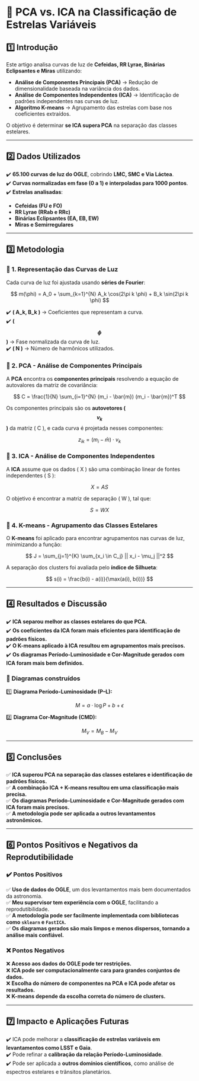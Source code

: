 # 📌 PCA vs. ICA na Classificação de Estrelas Variáveis  

## 1️⃣ Introdução  
Este artigo analisa curvas de luz de **Cefeidas, RR Lyrae, Binárias Eclipsantes e Miras** utilizando:  
- **Análise de Componentes Principais (PCA)** → Redução de dimensionalidade baseada na variância dos dados.  
- **Análise de Componentes Independentes (ICA)** → Identificação de padrões independentes nas curvas de luz.  
- **Algoritmo K-means** → Agrupamento das estrelas com base nos coeficientes extraídos.  

O objetivo é determinar **se ICA supera PCA** na separação das classes estelares.  

---

## 2️⃣ Dados Utilizados  
✔️ **65.100 curvas de luz do OGLE**, cobrindo **LMC, SMC e Via Láctea**.  
✔️ **Curvas normalizadas em fase (0 a 1) e interpoladas para 1000 pontos**.  
✔️ **Estrelas analisadas**:  
   - **Cefeidas (FU e FO)**  
   - **RR Lyrae (RRab e RRc)**  
   - **Binárias Eclipsantes (EA, EB, EW)**  
   - **Miras e Semirregulares**  

---

## 3️⃣ Metodologia  

### 📌 1. Representação das Curvas de Luz  
Cada curva de luz foi ajustada usando **séries de Fourier**:  

$$
m(\phi) = A_0 + \sum_{k=1}^{N} A_k \cos(2\pi k \phi) + B_k \sin(2\pi k \phi)
$$  

✔️ **\( A_k, B_k \)** → Coeficientes que representam a curva.  
✔️ **\( $$\phi$$ \)** → Fase normalizada da curva de luz.  
✔️ **\( N \)** → Número de harmônicos utilizados.  

### 📌 2. PCA - Análise de Componentes Principais  
A **PCA** encontra os **componentes principais** resolvendo a equação de autovalores da matriz de covariância:  

$$
C = \frac{1}{N} \sum_{i=1}^{N} (m_i - \bar{m}) (m_i - \bar{m})^T
$$  

Os componentes principais são os **autovetores \($$v_k$$\)** da matriz \( C \), e cada curva é projetada nesses componentes:  

$$
z_{ik} = (m_i - \bar{m}) \cdot v_k
$$  

### 📌 3. ICA - Análise de Componentes Independentes  
A **ICA** assume que os dados \( X \) são uma combinação linear de fontes independentes \( S \):  

$$
X = A S
$$  

O objetivo é encontrar a matriz de separação \( W \), tal que:  

$$
S = W X
$$  

### 📌 4. K-means - Agrupamento das Classes Estelares  
O **K-means** foi aplicado para encontrar agrupamentos nas curvas de luz, minimizando a função:  

$$
J = \sum_{j=1}^{K} \sum_{x_i \in C_j} || x_i - \mu_j ||^2
$$  

A separação dos clusters foi avaliada pelo **índice de Silhueta**:  

$$
s(i) = \frac{b(i) - a(i)}{\max(a(i), b(i))}
$$  

---

## 4️⃣ Resultados e Discussão  

✔️ **ICA separou melhor as classes estelares do que PCA.**  
✔️ **Os coeficientes da ICA foram mais eficientes para identificação de padrões físicos.**  
✔️ **O K-means aplicado à ICA resultou em agrupamentos mais precisos.**  
✔️ **Os diagramas Período-Luminosidade e Cor-Magnitude gerados com ICA foram mais bem definidos.**  

### 📌 Diagramas construídos  
1️⃣ **Diagrama Período-Luminosidade (P–L):**  

$$
M = a \cdot \log P + b + \epsilon
$$  

2️⃣ **Diagrama Cor-Magnitude (CMD):**  

$$
M_V = M_B - M_V
$$  

---

## 5️⃣ Conclusões  

✅ **ICA superou PCA na separação das classes estelares e identificação de padrões físicos.**  
✅ **A combinação ICA + K-means resultou em uma classificação mais precisa.**  
✅ **Os diagramas Período-Luminosidade e Cor-Magnitude gerados com ICA foram mais precisos.**  
✅ **A metodologia pode ser aplicada a outros levantamentos astronômicos.**  

---

## 6️⃣ Pontos Positivos e Negativos da Reprodutibilidade  

### ✔️ Pontos Positivos  
✅ **Uso de dados do OGLE**, um dos levantamentos mais bem documentados da astronomia.  
✅ **Meu supervisor tem experiência com o OGLE**, facilitando a reprodutibilidade.  
✅ **A metodologia pode ser facilmente implementada com bibliotecas como `sklearn` e `FastICA`.**  
✅ **Os diagramas gerados são mais limpos e menos dispersos, tornando a análise mais confiável.**  

### ❌ Pontos Negativos  
❌ **Acesso aos dados do OGLE pode ter restrições.**  
❌ **ICA pode ser computacionalmente cara para grandes conjuntos de dados.**  
❌ **Escolha do número de componentes na PCA e ICA pode afetar os resultados.**  
❌ **K-means depende da escolha correta do número de clusters.**  

---

## 7️⃣ Impacto e Aplicações Futuras  
✔️ ICA pode melhorar a **classificação de estrelas variáveis em levantamentos como LSST e Gaia**.  
✔️ Pode refinar a **calibração da relação Período-Luminosidade**.  
✔️ Pode ser aplicada a **outros domínios científicos**, como análise de espectros estelares e trânsitos planetários.  
